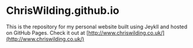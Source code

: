 # ChrisWilding.github.io

This is the repository for my personal website built using Jeykll and hosted on
GitHub Pages. Check it out at
[http://www.chriswilding.co.uk/](http://www.chriswilding.co.uk/)
